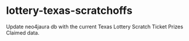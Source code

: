 # lottery-texas-scratchoffs

Update neo4jaura db with the current Texas Lottery Scratch Ticket Prizes Claimed data.
